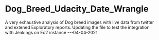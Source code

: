 # Dog_Breed_Udacity_Date_Wrangle
A very exhaustive analysis of Dog breed images with live data from twitter and extened Exploratory reports.
Updating the file to test the integration with Jenkings on Ec2 instance ---04-04-2021
